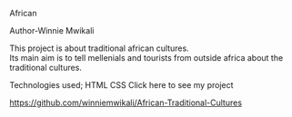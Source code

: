 African

Author-Winnie Mwikali

This project is about traditional african cultures.<br>Its main aim is to tell mellenials and tourists from outside africa about the traditional cultures.

Technologies used;
HTML
CSS
Click here to see my project

https://github.com/winniemwikali/African-Traditional-Cultures